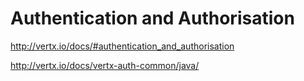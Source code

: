 # Authentication and Authorisation

http://vertx.io/docs/#authentication_and_authorisation

http://vertx.io/docs/vertx-auth-common/java/
